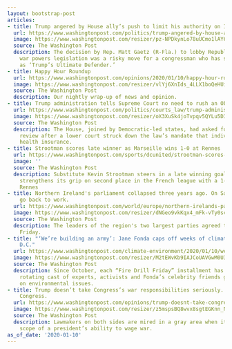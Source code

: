 ```yaml
---
layout: bootstrap-post
articles:
- title: Trump angered by House ally’s push to limit his authority on Iran
  url: https://www.washingtonpost.com/politics/trump-angered-by-house-allys-push-to-limit-his-authority-on-iran/2020/01/10/f4daba9c-33f5-11ea-a053-dc6d944ba776_story.html
  image: https://www.washingtonpost.com/resizer/pz-NPDkynLo78uUCmo1lAY60vl0=/1440x0/smart/arc-anglerfish-washpost-prod-washpost.s3.amazonaws.com/public/75GRULQ5YUI6VF32CWTHCDWW3I.jpg
  source: The Washington Post
  description: The decision by Rep. Matt Gaetz (R-Fla.) to lobby Republicans on the
    war powers legislation was a risky move for a congressman who has styled himself
    as ‘Trump’s Ultimate Defender.’
- title: Happy Hour Roundup
  url: https://www.washingtonpost.com/opinions/2020/01/10/happy-hour-roundup/
  image: https://www.washingtonpost.com/resizer/vlYj6XnIds_4LLX1boQeHUijFLw=/1440x0/smart/arc-anglerfish-washpost-prod-washpost.s3.amazonaws.com/public/TEPKTRRS6AI6VFY3IO7MH74YMA.jpg
  source: The Washington Post
  description: Our nightly wrap-up of news and opinion.
- title: Trump administration tells Supreme Court no need to rush an Obamacare ruling
  url: https://www.washingtonpost.com/politics/courts_law/trump-administration-tells-supreme-court-no-need-to-rush-an-obamacare-ruling/2020/01/10/7801a1dc-33f7-11ea-a053-dc6d944ba776_story.html
  image: https://www.washingtonpost.com/resizer/oX3XuSk4joTvpqv5QYLu5D37X-M=/1440x0/smart/arc-anglerfish-washpost-prod-washpost.s3.amazonaws.com/public/VWN5RNEX5YI6PAXE6EDW63LBKI.jpg
  source: The Washington Post
  description: The House, joined by Democratic-led states, had asked for expedited
    review after a lower court struck down the law’s mandate that individuals buy
    health insurance.
- title: Strootman scores late winner as Marseille wins 1-0 at Rennes
  url: https://www.washingtonpost.com/sports/dcunited/strootman-scores-late-winner-as-marseille-wins-1-0-at-rennes/2020/01/10/c65c8bbe-33fa-11ea-971b-43bec3ff9860_story.html
  image: ''
  source: The Washington Post
  description: Substitute Kevin Strootman steers in a late winning goal as Marseille
    strengthens its grip on second place in the French league with a 1-0 win at third-place
    Rennes
- title: Northern Ireland's parliament collapsed three years ago. On Saturday, lawmakers
    go back to work.
  url: https://www.washingtonpost.com/world/europe/northern-irelands-parliament-collapsed-three-years-ago-on-saturday-lawmakers-go-back-to-work/2020/01/10/351fc71a-33e1-11ea-971b-43bec3ff9860_story.html
  image: https://www.washingtonpost.com/resizer/dNGeo9vkKqx4_mFk-vTy0sc-EOc=/1440x0/smart/arc-anglerfish-washpost-prod-washpost.s3.amazonaws.com/public/EXUTO7BT4YI6VFY3IO7MH74YMA.jpg
  source: The Washington Post
  description: The leaders of the region's two largest parties agreed to a deal on
    Friday.
- title: "‘We’re building an army’: Jane Fonda caps off weeks of climate protest in
    D.C."
  url: https://www.washingtonpost.com/climate-environment/2020/01/10/were-building-an-army-jane-fonda-caps-off-weeks-climate-protest-dc/
  image: https://www.washingtonpost.com/resizer/M2tEWvKb9IAJCoUAVGwM0U3DanI=/1440x0/smart/arc-anglerfish-washpost-prod-washpost.s3.amazonaws.com/public/ZP7KGRBT3AI6VFY3IO7MH74YMA.jpg
  source: The Washington Post
  description: Since October, each “Fire Drill Friday” installment has featured a
    rotating cast of experts, activists and Fonda’s celebrity friends giving speeches
    on environmental issues.
- title: Trump doesn’t take Congress’s war responsibilities seriously. Neither does
    Congress.
  url: https://www.washingtonpost.com/opinions/trump-doesnt-take-congresss-war-responsibilities-seriously-neither-does-congress/2020/01/10/f1b0b5cc-33de-11ea-91fd-82d4e04a3fac_story.html
  image: https://www.washingtonpost.com/resizer/z5mspsBQ8wvx8sgtEGKnn_NoiaA=/1440x0/smart/arc-anglerfish-washpost-prod-washpost.s3.amazonaws.com/public/WGPGCLRT4II6VICT3RWZIS5HOY.jpg
  source: The Washington Post
  description: Lawmakers on both sides are mired in a gray area when it comes to the
    scope of a president’s ability to wage war.
as_of_date: '2020-01-10'
---
```


